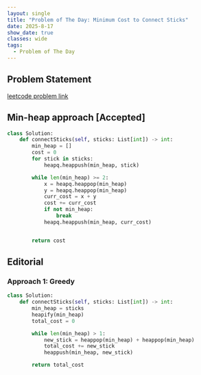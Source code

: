 ```yaml
---
layout: single
title: "Problem of The Day: Minimum Cost to Connect Sticks"
date: 2025-8-17
show_date: true
classes: wide
tags:
  - Problem of The Day
---
```


## Problem Statement

[leetcode problem link](https://leetcode.com/problems/minimum-cost-to-connect-sticks/description/)

## Min-heap approach [Accepted]

```python
class Solution:
    def connectSticks(self, sticks: List[int]) -> int:
        min_heap = []
        cost = 0
        for stick in sticks:
            heapq.heappush(min_heap, stick)

        while len(min_heap) >= 2:
            x = heapq.heappop(min_heap)
            y = heapq.heappop(min_heap)
            curr_cost = x + y
            cost += curr_cost
            if not min_heap:
                break
            heapq.heappush(min_heap, curr_cost)


        return cost
```

## Editorial

### Approach 1: Greedy

```python
class Solution:
    def connectSticks(self, sticks: List[int]) -> int:
        min_heap = sticks
        heapify(min_heap)
        total_cost = 0

        while len(min_heap) > 1:
            new_stick = heappop(min_heap) + heappop(min_heap)
            total_cost += new_stick
            heappush(min_heap, new_stick)

        return total_cost
```

